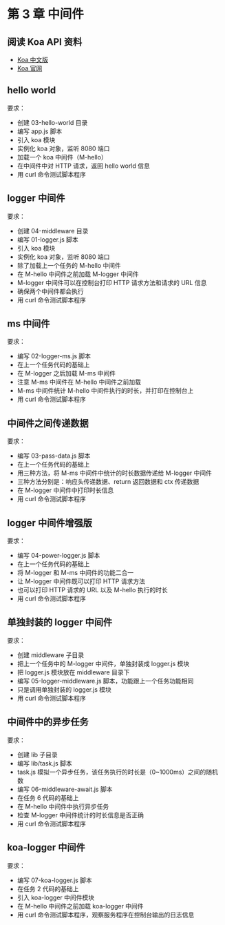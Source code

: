# 第 3 章 中间件

## 阅读 Koa API 资料

- [Koa 中文版](https://www.koajs.com.cn/)
- [Koa 官网](https://koajs.com/)

## hello world

要求：

- 创建 03-hello-world 目录
- 编写 app.js 脚本
- 引入 koa 模块
- 实例化 koa 对象，监听 8080 端口
- 加载一个 koa 中间件（M-hello）
- 在中间件中对 HTTP 请求，返回 hello world 信息
- 用 curl 命令测试脚本程序

## logger 中间件

要求：

- 创建 04-middleware 目录
- 编写 01-logger.js 脚本
- 引入 koa 模块
- 实例化 koa 对象，监听 8080 端口
- 除了加载上一个任务的 M-hello 中间件
- 在 M-hello 中间件之前加载 M-logger 中间件
- M-logger 中间件可以在控制台打印 HTTP 请求方法和请求的 URL 信息
- 确保两个中间件都会执行
- 用 curl 命令测试脚本程序

## ms 中间件

要求：

- 编写 02-logger-ms.js 脚本
- 在上一个任务代码的基础上
- 在 M-logger 之后加载 M-ms 中间件
- 注意 M-ms 中间件在 M-hello 中间件之前加载
- M-ms 中间件统计 M-hello 中间件执行的时长，并打印在控制台上
- 用 curl 命令测试脚本程序

## 中间件之间传递数据

要求：

- 编写 03-pass-data.js 脚本
- 在上一个任务代码的基础上
- 用三种方法，将 M-ms 中间件中统计的时长数据传递给 M-logger 中间件
- 三种方法分别是：响应头传递数据、return 返回数据和 ctx 传递数据
- 在 M-logger 中间件中打印时长信息
- 用 curl 命令测试脚本程序

## logger 中间件增强版

要求：

- 编写 04-power-logger.js 脚本
- 在上一个任务代码的基础上
- 将 M-logger 和 M-ms 中间件的功能二合一
- 让 M-logger 中间件既可以打印 HTTP 请求方法
- 也可以打印 HTTP 请求的 URL 以及 M-hello 执行的时长
- 用 curl 命令测试脚本程序

## 单独封装的 logger 中间件

要求：

- 创建 middleware 子目录
- 把上一个任务中的 M-logger 中间件，单独封装成 logger.js 模块
- 把 logger.js 模块放在 middleware 目录下
- 编写 05-logger-middleware.js 脚本，功能跟上一个任务功能相同
- 只是调用单独封装的 logger.js 模块
- 用 curl 命令测试脚本程序

## 中间件中的异步任务

要求：

- 创建 lib 子目录
- 编写 lib/task.js 脚本
- task.js 模拟一个异步任务，该任务执行的时长是（0~1000ms）之间的随机数
- 编写 06-middleware-await.js 脚本
- 在任务 6 代码的基础上
- 在 M-hello 中间件中执行异步任务
- 检查 M-logger 中间件统计的时长信息是否正确
- 用 curl 命令测试脚本程序

## koa-logger 中间件

要求：

- 编写 07-koa-logger.js 脚本
- 在任务 2 代码的基础上
- 引入 koa-logger 中间件模块
- 在 M-hello 中间件之前加载 koa-logger 中间件
- 用 curl 命令测试脚本程序，观察服务程序在控制台输出的日志信息
